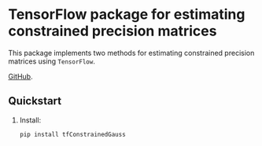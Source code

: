 # TensorFlow package for estimating constrained precision matrices

This package implements two methods for estimating constrained precision matrices using `TensorFlow`.

[GitHub]().

## Quickstart

1. Install:
    ```
    pip install tfConstrainedGauss
    ```